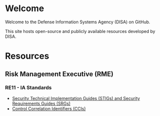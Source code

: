 # Welcome

Welcome to the Defense Information Systems Agency (DISA) on GitHub.

This site hosts open-source and publicly available resources developed by DISA.

# Resources
## Risk Management Executive (RME)
### RE11 - IA Standards
* [Security Technical Implementation Guides (STIGs) and Security Requirements Guides (SRGs)](STIG)
* [Control Correlation Identifiers (CCIs)](CCI)
